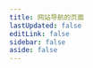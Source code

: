 ```yaml
---
title: 网站导航的页面
lastUpdated: false
editLink: false
sidebar: false
aside: false
---
```



<!-- 引入组件，进行渲染数据 -->
<NavigationItem v-bind="GuanWangList" />


<script lang="ts" setup>

import {reactive} from 'vue'

import NavigationItem from './NavigationItem.vue'

// 导入类型
import type {NavigationItemObject} from './NavigationType'

// 官网的数据
const GuanWangList:NavigationItemObject = reactive({
    title:'官网',
    desc:'直接去官网看看是怎么个事儿',
    iconUrl:'../../navigationImages/guanwang.svg',
    itemList:[
        {nameStr:'SpringBoot 官网',iconUrl:'/navigationImages/spring.svg',linkUrl:'https://spring.io/'},
        {nameStr:'SpringBoot 官网2',iconUrl:'/navigationImages/spring.svg',linkUrl:'https://spring.io/'},
        {nameStr:'SpringBoot 官网3',iconUrl:'/navigationImages/spring.svg',linkUrl:'https://spring.io/'},
        {nameStr:'SpringBoot 官网4',iconUrl:'/navigationImages/spring.svg',linkUrl:'https://spring.io/'},
        {nameStr:'SpringBoot 官网5',iconUrl:'/navigationImages/spring.svg',linkUrl:'https://spring.io/'}
    ]
})

</script>

<style module>



</style>



